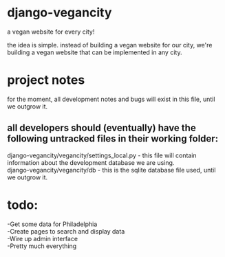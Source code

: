 django-vegancity
================

a vegan website for every city!  

the idea is simple.  instead of building a vegan website for our city, we're building a vegan website that can be implemented in any city.  

project notes
=============
for the moment, all development notes and bugs will exist in this file, until we outgrow it.  

all developers should (eventually) have the following untracked files in their working folder:
---------------------------------------------------------------------------------------------
django-vegancity/vegancity/settings_local.py   - this file will contain information about the development database we are using.  
django-vegancity/vegancity/db                  - this is the sqlite database file used, until we outgrow it.  


todo:
====
-Get some data for Philadelphia  
-Create pages to search and display data  
-Wire up admin interface  
-Pretty much everything  

